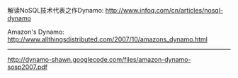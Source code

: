 解读NoSQL技术代表之作Dynamo:
http://www.infoq.com/cn/articles/nosql-dynamo

Amazon's Dynamo:
http://www.allthingsdistributed.com/2007/10/amazons_dynamo.html


---

http://dynamo-shawn.googlecode.com/files/amazon-dynamo-sosp2007.pdf